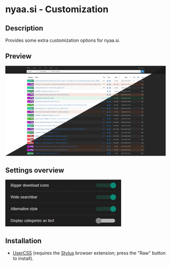 # nyaa.si - Customization

## Description

Provides some extra customization options for nyaa.si.

## Preview

![Preview](preview.png)

## Settings overview

![Settings](settings.png)

## Installation

- [UserCSS](./nyaa.si-customization.user.css) (requires the [Stylus](https://github.com/openstyles/stylus#releases) browser extension; press the "Raw" button to install).
